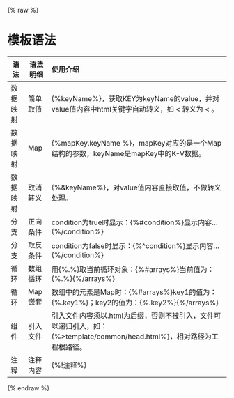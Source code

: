 {% raw %}
# 模板语法

| **语法** | **语法明细** | **使用介绍**                                                 |
| -------- | ------------ | :----------------------------------------------------------- |
| 数据映射 | 简单取值     | {%keyName%}，获取KEY为keyName的value，并对value值内容中html关键字自动转义，如 < 转义为 < 。 |
| 数据映射 | Map          | {%mapKey.keyName %}，mapKey对应的是一个Map结构的参数，keyName是mapKey中的K-V数据。 |
| 数据映射 | 取消转义     | {%&keyName%}，对value值内容直接取值，不做转义处理。          |
| 分支     | 正向条件     | condition为true时显示：{%#condition%}显示内容…{%/condition%} |
| 分支     | 取反条件     | condition为false时显示：{%^condition%}显示内容…{%/condition%} |
| 循环     | 数组循环     | 用{%.%}取当前循环对象：{%#arrays%}当前值为：{%.%}{%/arrays%} |
| 循环     | Map嵌套      | 数组中的元素是Map时：{%#arrays%}key1的值为：{%.key1%}；key2的值为：{%.key2%}{%/arrays%} |
| 组件     | 引入文件     | 引入文件内容须以.html为后缀，否则不被引入，文件可以递归引入，如：{%>template/common/head.html%}，相对路径为工程根路径。 |
| 注释     | 注释内容     | {%!注释%}                                                    |

{% endraw %}

<link rel="stylesheet" href="https://cdn.jsdelivr.net/npm/gitalk@1/dist/gitalk.css">
<script src="../../source/md5.min.js"></script>
<script src="https://cdn.jsdelivr.net/npm/gitalk@1/dist/gitalk.min.js"></script>
<div id="gitalk-container"></div>
<script>
  var gitalk = new Gitalk({
    "clientID": "f8eec1cd59e53d8158d2",
    "clientSecret": "83873640a1aa569a87ab8d07b210efe35b6797b8",
    "repo": "IPU-DOCUMENT",
    "owner": "luckywangyj",
    "admin": ["luckywangyj"],
    "id": md5(location.href),      
    "distractionFreeMode": false  
  });
  gitalk.render("gitalk-container");
</script>


